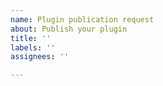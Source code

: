 ```yaml
---
name: Plugin publication request
about: Publish your plugin
title: ''
labels: ''
assignees: ''

---
```



